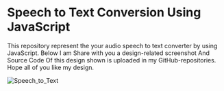 # Speech to Text Conversion Using JavaScript
This repository represent the your audio speech to text converter by using JavaScript.
Below I am Share with you a design-related screenshot And Source Code Of this design shown is uploaded in my GitHub-repositories.
Hope all of you like my design.

![Speech_to_Text](https://user-images.githubusercontent.com/69725593/130881425-d935e92d-5639-46aa-8081-100db9a39323.png)
